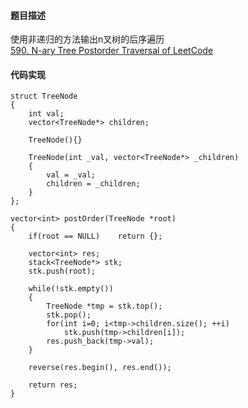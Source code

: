 #### 题目描述

使用非递归的方法输出n叉树的后序遍历  
[590. N-ary Tree Postorder Traversal of LeetCode](https://leetcode.com/problems/n-ary-tree-postorder-traversal/description/)

#### 代码实现

```
struct TreeNode
{
	int val;
	vector<TreeNode*> children;

	TreeNode(){}

	TreeNode(int _val, vector<TreeNode*> _children)
	{
		val = _val;
		children = _children;
	}
};

vector<int> postOrder(TreeNode *root)
{
	if(root == NULL)	return {};

	vector<int> res;
	stack<TreeNode*> stk;
	stk.push(root);

	while(!stk.empty())
	{
		TreeNode *tmp = stk.top();
		stk.pop();
		for(int i=0; i<tmp->children.size(); ++i)
			stk.push(tmp->children[i]);
		res.push_back(tmp->val);
	}

	reverse(res.begin(), res.end());

	return res;
}
```